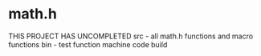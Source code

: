 # math.h
THIS PROJECT HAS UNCOMPLETED
src - all math.h functions and macro functions
bin - test function machine code build
